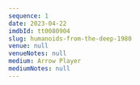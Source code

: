 ```yaml
---
sequence: 1
date: 2023-04-22
imdbId: tt0080904
slug: humanoids-from-the-deep-1980
venue: null
venueNotes: null
medium: Arrow Player
mediumNotes: null
---
```


